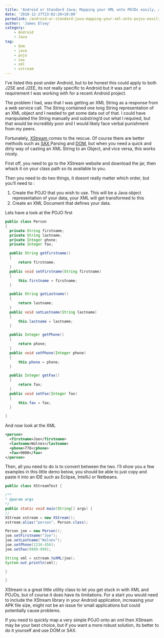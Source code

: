 ```yaml
---
title: 'Android or Standard Java; Mapping your XML onto POJOs easily, and vice versa'
date: '2010-12-27T23:02:26+10:00'
permalink: /android-or-standard-java-mapping-your-xml-onto-pojos-easily-and-vice-versa
author: 'James Elsey'
category:
    - Android
    - Java
tag:
    - dom
    - java
    - pojo
    - sax
    - xml
    - xstream
---
```

I’ve listed this post under Android, but to be honest this could apply to both J2SE and J2EE, its not really specific to Android but it was part of a requirement I was working with for a recent Android project.

The problem I had, was that I was getting an XML String as a response from a web service call. The String contained one long String representation of an XML object and I needed to get some data out of that. I could have manipulated the String manually and substring’d out what I required, but that would be incredibly poor and I would likely face verbal punishment from my peers.

Fortunately, [XStream ](http://xstream.codehaus.org/tutorial.html)comes to the rescue. Of course there are better methods such as [SAX ](http://en.wikipedia.org/wiki/Simple_API_for_XML)Parsing and [DOM](http://en.wikipedia.org/wiki/Document_Object_Model), but when you need a quick and dirty way of casting an XML String to an Object, and vice versa, this works nicely.

First off, you need to go to the XStream website and download the jar, then whack it on your class path so its available to you.

Then you need to do two things, it doesnt really matter which order, but you’ll need to :

1. Create the POJO that you wish to use. This will be a Java object representation of your data, your XML will get transformed to this
2. Create an XML Document that defines your data.

Lets have a look at the POJO first

```java
public class Person
{
  private String firstname;
  private String lastname;
  private Integer phone;
  private Integer fax;

  public String getFirstname()
  {
	  return firstname;
  }
  public void setFirstname(String firstname)
  {
	  this.firstname = firstname;
  }

  public String getLastname()
  {
	  return lastname;
  }
  public void setLastname(String lastname)
  {
	  this.lastname = lastname;
  }

  public Integer getPhone()
  {
	  return phone;
  }
  public void setPhone(Integer phone)
  {
	  this.phone = phone;
  }

  public Integer getFax()
  {
	  return fax;
  }
  public void setFax(Integer fax)
  {
	  this.fax = fax;
  }

}

```

And now look at the XML

```xml
<person>
  <firstname>Joe</firstname>
  <lastname>Walnes</lastname>
  <phone>778</phone>
  <fax>9000</fax>
</person>
```

Then, all you need to do is to convert between the two. I’ll show you a few examples in this little demo below, you should be able to just copy and paste it into an IDE such as Eclipse, IntelliJ or Netbeans.

```java
public class XStreamTest {

/**
* @param args
*/
public static void main(String[] args) {
//
XStream xstream = new XStream();
xstream.alias("person", Person.class);

Person joe = new Person();
joe.setFirstname("Joe");
joe.setLastname("Walnes");
joe.setPhone(1234-456);
joe.setFax(9999-999);

String xml = xstream.toXML(joe);
System.out.println(xml);

}

}
```

XStream is a great little utility class to let you get stuck in with XML and POJOs, but of course it does have its limitations. For a start you would need to include the XStream library in your Android application, increasing your APK file size, might not be an issue for small applications but could potentially cause problems.

If you need to quickly map a very simple POJO onto an xml then XStream may be your best choice, but if you want a more robust solution, its better to do it yourself and use DOM or SAX.